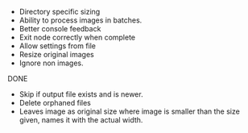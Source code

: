 
* Directory specific sizing
* Ability to process images in batches.
* Better console feedback
* Exit node correctly when complete
* Allow settings from file
* Resize original images
* Ignore non images.

DONE

* Skip if output file exists and is newer.
* Delete orphaned files
* Leaves image as original size where image is smaller than the size given, names it with the actual width.